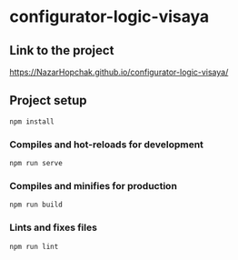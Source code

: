 # configurator-logic-visaya

## Link to the project

https://NazarHopchak.github.io/configurator-logic-visaya/

## Project setup
```
npm install
```

### Compiles and hot-reloads for development
```
npm run serve
```

### Compiles and minifies for production
```
npm run build
```

### Lints and fixes files
```
npm run lint
```

